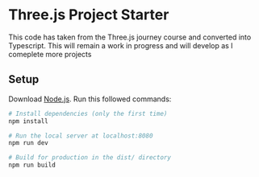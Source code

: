 # Three.js Project Starter
This code has taken from the Three.js journey course and converted into Typescript. This will remain a work in progress and will develop as I comeplete more projects

## Setup
Download [Node.js](https://nodejs.org/en/download/).
Run this followed commands:

``` bash
# Install dependencies (only the first time)
npm install

# Run the local server at localhost:8080
npm run dev

# Build for production in the dist/ directory
npm run build
```
